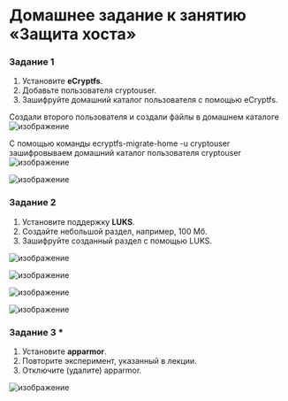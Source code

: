 # Домашнее задание к занятию  «Защита хоста»

### Задание 1

1. Установите **eCryptfs**.
2. Добавьте пользователя cryptouser.
3. Зашифруйте домашний каталог пользователя с помощью eCryptfs.

Создали второго пользователя и создали файлы в домашнем каталоге
![изображение](https://github.com/user-attachments/assets/5b65eab2-21ad-4585-86bf-e5f164abb4d9)

С помощью команды ecryptfs-migrate-home -u cryptouser зашифровываем домашний каталог пользователя cryptouser
![изображение](https://github.com/user-attachments/assets/5562eff7-ae2e-4374-9038-9a0c13d4ab06)

![изображение](https://github.com/user-attachments/assets/bfd90548-69cc-41e5-a3d8-b39a5c474e35)

### Задание 2

1. Установите поддержку **LUKS**.
2. Создайте небольшой раздел, например, 100 Мб.
3. Зашифруйте созданный раздел с помощью LUKS.

![изображение](https://github.com/user-attachments/assets/b2684ba4-25da-4e92-bacf-0ec18f43c59f)

![изображение](https://github.com/user-attachments/assets/e8a8bcc5-9e12-4b42-9739-3755113a564c)

![изображение](https://github.com/user-attachments/assets/2b24983a-2b0c-4ec5-86d8-bd95258a6ffc)

![изображение](https://github.com/user-attachments/assets/aa4823ff-fd7b-420c-94df-b5fb170c777e)

### Задание 3 *

1. Установите **apparmor**.
2. Повторите эксперимент, указанный в лекции.
3. Отключите (удалите) apparmor.

![изображение](https://github.com/user-attachments/assets/22ddcdcc-7a62-43fd-856b-a4acf56ce0b8)
